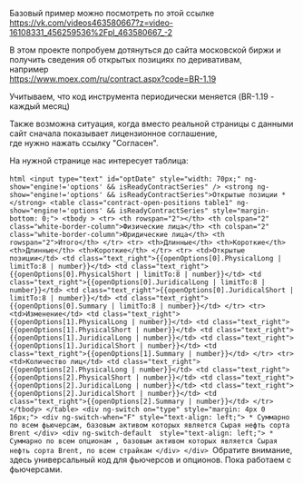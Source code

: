 ﻿Базовый пример можно посмотреть по этой ссылке  
https://vk.com/videos463580667?z=video-16108331_456259536%2Fpl_463580667_-2

В этом проекте попробуем дотянуться до сайта московской биржи и получить сведения об открытых позициях по деривативам,  
например  
https://www.moex.com/ru/contract.aspx?code=BR-1.19  

Учитываем, что код инструмента периодически меняется (BR-1.19 - каждый месяц)  

Также возможна ситуация, когда вместо реальной страницы с данными сайт сначала показывает лицензионное соглашение,  
где нужно нажать ссылку "Согласен".  

На нужной странице нас интересует таблица:

​```html
 <input type="text" id="optDate" style="width: 70px;" ng-show="engine!='options' && isReadyContractSeries" />
    <strong ng-show="engine!='options' && isReadyContractSeries">Открытые позиции *</strong>
    <table class="contract-open-positions table1" ng-show="engine!='options' && isReadyContractSeries" style="margin-bottom: 0;">
        <tbody >
            <tr>
                <th rowspan="2"></th>
                <th colspan="2" class="white-border-column">Физические лица</th>
                <th colspan="2" class="white-border-column">Юридические лица</th>
                <th rowspan="2">Итого</th>
            </tr>
            <tr>
                <th>Длинные</th>
                <th>Короткие</th>
                <th>Длинные</th>
                <th>Короткие</th>
            </tr>
            <tr>
                <td>Открытые позиции</td>
                <td class="text_right">{{openOptions[0].PhysicalLong | limitTo:8 | number}}</td>
                <td class="text_right">{{openOptions[0].PhysicalShort | limitTo:8 | number}}</td>
                <td class="text_right">{{openOptions[0].JuridicalLong | limitTo:8 | number}}</td>
                <td class="text_right">{{openOptions[0].JuridicalShort | limitTo:8 | number}}</td>
                <td class="text_right">{{openOptions[0].Summary | limitTo:8 | number}}</td>
            </tr>
            <tr>
                <td>Изменение</td>
                <td class="text_right">{{openOptions[1].PhysicalLong | number}}</td>
                <td class="text_right">{{openOptions[1].PhysicalShort | number}}</td>
                <td class="text_right">{{openOptions[1].JuridicalLong | number}}</td>
                <td class="text_right">{{openOptions[1].JuridicalShort | number}}</td>
                <td class="text_right">{{openOptions[1].Summary | number}}</td>
            </tr>
            <tr>
                <td>Количество лиц</td>
                <td class="text_right">{{openOptions[2].PhysicalLong | number}}</td>
                <td class="text_right">{{openOptions[2].PhysicalShort | number}}</td>
                <td class="text_right">{{openOptions[2].JuridicalLong | number}}</td>
                <td class="text_right">{{openOptions[2].JuridicalShort | number}}</td>
                <td class="text_right">{{openOptions[2].Summary | number}}</td>
            </tr>
        </tbody>
    </table>
    <div ng-switch on="type" style="margin: 4px 0 16px;">
        <div ng-switch-when="F" style="text-align: left;">
            * Суммарно по всем фьючерсам, базовым активом которых является Сырая нефть сорта Brent
        </div>
        <div ng-switch-default  style="text-align: left;">
            * Суммарно по всем опционам , базовым активом которых является Сырая нефть сорта Brent, по всем страйкам
        </div>
    </div>
​```
Обратите внимание, здесь универсальный код для фьючерсов и опционов. Пока работаем с фьючерсами.  